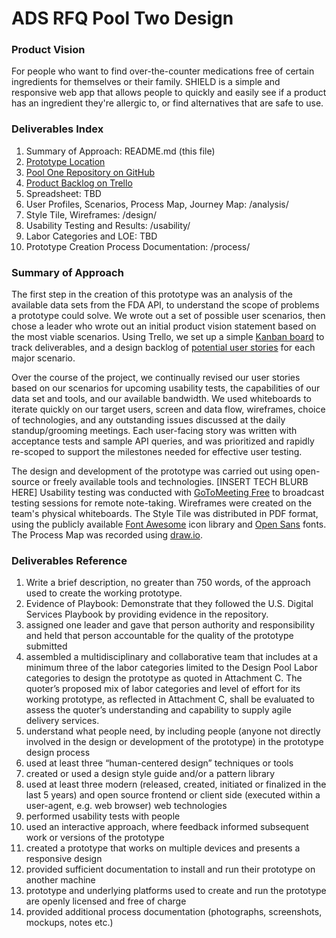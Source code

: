 ﻿# ADS RFQ Pool Two Design

### Product Vision
For people who want to find over-the-counter medications free of certain ingredients for themselves or their family. SHIELD is a simple and responsive web app that allows people to quickly and easily see if a product has an ingredient they're allergic to, or find alternatives that are safe to use.

### Deliverables Index
1. Summary of Approach: README.md (this file)
2. [Prototype Location](http://pyramidopenfdadev.herokuapp.com)
3. [Pool One Repository on GitHub](https://github.com/PyramidSystemsInc/ADS-Design)
4. [Product Backlog on Trello](https://trello.com/b/S1uBdwEg/product-backlog)
5. Spreadsheet: TBD
6. User Profiles, Scenarios, Process Map, Journey Map: /analysis/
7. Style Tile, Wireframes: /design/
8. Usability Testing and Results: /usability/
9. Labor Categories and LOE: TBD
10. Prototype Creation Process Documentation: /process/

### Summary of Approach
The first step in the creation of this prototype was an analysis of the available data sets from the FDA API, to understand the scope of problems a prototype could solve. We wrote out a set of possible user scenarios, then chose a leader who wrote out an initial product vision statement based on the most viable scenarios. Using Trello, we set up a simple [Kanban board](https://trello.com/b/S1uBdwEg/product-backlog) to track deliverables, and a design backlog of [potential user stories](https://trello.com/b/KcsLZZtj/product-roadmap) for each major scenario.

Over the course of the project, we continually revised our user stories based on our scenarios for upcoming usability tests, the capabilities of our data set and tools, and our available bandwidth. We used whiteboards to iterate quickly on our target users, screen and data flow, wireframes, choice of technologies, and any outstanding issues discussed at the daily standup/grooming meetings. Each user-facing story was written with acceptance tests and sample API queries, and was prioritized and rapidly re-scoped to support the milestones needed for effective user testing. 

The design and development of the prototype was carried out using open-source or freely available tools and technologies. [INSERT TECH BLURB HERE] Usability testing was conducted with [GoToMeeting Free](http://free.gotomeeting.com) to broadcast testing sessions for remote note-taking. Wireframes were created on the team's physical whiteboards. The Style Tile was distributed in PDF format, using the publicly available [Font Awesome](http://fortawesome.github.io/Font-Awesome/) icon library and [Open Sans](https://www.google.com/fonts#UsePlace:use/Collection:Open+Sans) fonts. The Process Map was recorded using [draw.io](https://www.draw.io/).

### Deliverables Reference
1. Write a brief description, no greater than 750 words, of the approach used to create the working prototype.
2. Evidence of Playbook: Demonstrate that they followed the U.S. Digital Services Playbook by providing evidence in the repository.
3. assigned one leader and gave that person authority and responsibility and held that person accountable for the quality of the prototype submitted
4. assembled a multidisciplinary and collaborative team that includes at a minimum three of the labor categories limited to the Design Pool Labor categories to design the prototype as quoted in Attachment C. The quoter’s proposed mix of labor categories and level of effort for its working prototype, as reflected in Attachment C, shall be evaluated to assess the quoter’s understanding and capability to supply agile delivery services.
5. understand what people need, by including people (anyone not directly involved in the design or development of the prototype) in the prototype design process
6. used at least three “human-centered design” techniques or tools
7. created or used a design style guide and/or a pattern library
8. used at least three modern (released, created, initiated or finalized in the last 5 years) and open source frontend or client side (executed within a user-agent, e.g. web browser) web technologies 
9. performed usability tests with people
10. used an interactive approach, where feedback informed subsequent work or versions of the prototype
11. created a prototype that works on multiple devices and presents a responsive design
12. provided sufficient documentation to install and run their prototype on another machine
13. prototype and underlying platforms used to create and run the prototype are openly licensed and free of charge
14. provided additional process documentation (photographs, screenshots, mockups, notes etc.)
